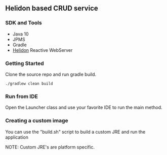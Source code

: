 ## Helidon based CRUD service  

### SDK and Tools
* Java 10
* JPMS
* Gradle
* [Helidon](https://helidon.io/#/) Reactive WebServer

### Getting Started
Clone the source repo and run gradle build.
```
./gradlew clean build
```

### Run from IDE
Open the Launcher class and use your favorite IDE to run the main method.

### Creating a custom image
You can use the "build.sh" script to build a custom JRE and run the application

NOTE: Custom JRE's are platform specific.
